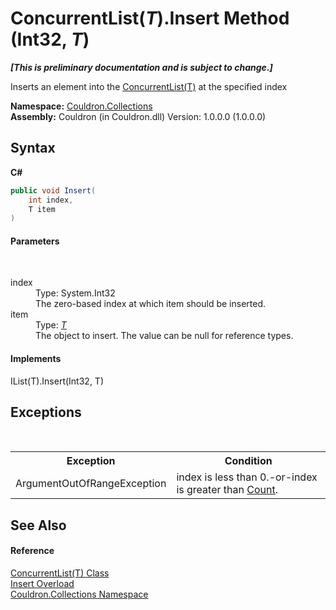 # ConcurrentList(*T*).Insert Method (Int32, *T*)
 _**\[This is preliminary documentation and is subject to change.\]**_

Inserts an element into the <a href="T_Couldron_Collections_ConcurrentList_1">ConcurrentList(T)</a> at the specified index

**Namespace:**&nbsp;<a href="N_Couldron_Collections">Couldron.Collections</a><br />**Assembly:**&nbsp;Couldron (in Couldron.dll) Version: 1.0.0.0 (1.0.0.0)

## Syntax

**C#**<br />
``` C#
public void Insert(
	int index,
	T item
)
```


#### Parameters
&nbsp;<dl><dt>index</dt><dd>Type: System.Int32<br />The zero-based index at which item should be inserted.</dd><dt>item</dt><dd>Type: <a href="T_Couldron_Collections_ConcurrentList_1">*T*</a><br />The object to insert. The value can be null for reference types.</dd></dl>

#### Implements
IList(T).Insert(Int32, T)<br />

## Exceptions
&nbsp;<table><tr><th>Exception</th><th>Condition</th></tr><tr><td>ArgumentOutOfRangeException</td><td>index is less than 0.-or-index is greater than <a href="P_Couldron_Collections_ConcurrentList_1_Count">Count</a>.</td></tr></table>

## See Also


#### Reference
<a href="T_Couldron_Collections_ConcurrentList_1">ConcurrentList(T) Class</a><br /><a href="Overload_Couldron_Collections_ConcurrentList_1_Insert">Insert Overload</a><br /><a href="N_Couldron_Collections">Couldron.Collections Namespace</a><br />